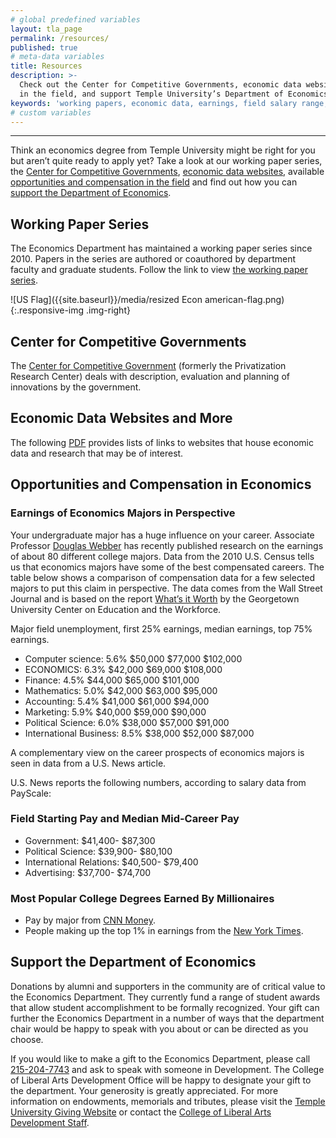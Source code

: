 ```yaml
---
# global predefined variables
layout: tla_page
permalink: /resources/
published: true
# meta-data variables
title: Resources
description: >-
  Check out the Center for Competitive Governments, economic data websites, available opportunities and compensation
  in the field, and support Temple University’s Department of Economics in the College of Liberal Arts.
keywords: 'working papers, economic data, earnings, field salary range, support'
# custom variables
---
```

___

Think an economics degree from Temple University might be right for you but aren’t quite ready to apply yet? Take a look at our working paper series, the [Center for Competitive Governments](#center-for-competitive-governments), [economic data websites](#econoimic-data-websites-and-more), available [opportunities and compensation in the field](#field-tarting-pay-and-median-mid-career-pay) and find out how you can [support the Department of Economics](#support-the-department-of-economics).

## Working Paper Series
The Economics Department has maintained a working paper series since 2010. Papers in the series are authored or coauthored by department faculty and graduate students. Follow the link to view [the working paper series](https://econpapers.repec.org/paper/temwpaper/). 

![US Flag]({{site.baseurl}}/media/resized Econ american-flag.png){:.responsive-img .img-right}
## Center for Competitive Governments
The [Center for Competitive Government](http://www.fox.temple.edu/cms_research/institutes-and-centers/center-for-competitive-government-2/) (formerly the Privatization Research Center) deals with description, evaluation and planning of innovations by the government.

## Economic Data Websites and More
The following [PDF](https://liberalarts.temple.edu/sites/liberalarts/files/Economics%20Resources_%20Student%20Links.pdf) provides lists of links to websites that house economic data and research that may be of interest.

## Opportunities and Compensation in Economics

### Earnings of Economics Majors in Perspective
Your undergraduate major has a huge influence on your career. Associate Professor [Douglas Webber](https://liberalarts.temple.edu/academics/faculty/webber-douglas) has recently published research on the earnings of about 80 different college majors. Data from the 2010 U.S. Census tells us that economics majors have some of the best compensated careers. The table below shows a comparison of compensation data for a few selected majors to put this claim in perspective. The data comes from the Wall Street Journal and is based on the report [What’s it Worth](https://cew.georgetown.edu/cew-reports/whats-it-worth-the-economic-value-of-college-majors/) by the Georgetown University Center on Education and the Workforce.

Major field unemployment, first 25% earnings, median earnings, top 75% earnings.

- Computer science: 5.6%	$50,000	$77,000	$102,000
- ECONOMICS: 6.3%	$42,000	$69,000	$108,000
- Finance:	4.5%	$44,000	$65,000	$101,000
- Mathematics:	5.0%	$42,000	$63,000	$95,000
- Accounting:	5.4%	$41,000	$61,000	$94,000
- Marketing:	5.9%	$40,000	$59,000	$90,000
- Political Science:	6.0%	$38,000	$57,000	$91,000
- International Business:	8.5%	$38,000	$52,000	$87,000

A complementary view on the career prospects of economics majors is seen in data from a U.S. News article.

U.S. News reports the following numbers, according to salary data from PayScale:

### Field Starting Pay and Median Mid-Career Pay
- Government: $41,400- $87,300
- Political Science: $39,900- $80,100
- International Relations: $40,500- $79,400
- Advertising:  $37,700- $74,700

### Most Popular College Degrees Earned By Millionaires
- Pay by major from [CNN Money](http://money.cnn.com/2006/02/13/pf/college/starting_salaries/index.htm).
- People making up the top 1% in earnings from the [New York Times](http://economix.blogs.nytimes.com/2012/01/18/what-the-top-1-of-earners-majored-in/).

## Support the Department of Economics
Donations by alumni and supporters in the community are of critical value to the Economics Department. They currently fund a range of student awards that allow student accomplishment to be formally recognized. Your gift can further the Economics Department in a number of ways that the department chair would be happy to speak with you about or can be directed as you choose.

If you would like to make a gift to the Economics Department, please call [215-204-7743](tel:2152047743) and ask to speak with someone in Development. The College of Liberal Arts Development Office will be happy to designate your gift to the department. Your generosity is greatly appreciated. For more information on endowments, memorials and tributes, please visit the [Temple University Giving Website](http://giving.temple.edu/) or contact the [College of Liberal Arts Development Staff](https://liberalarts.temple.edu/our-alumni/giving).
